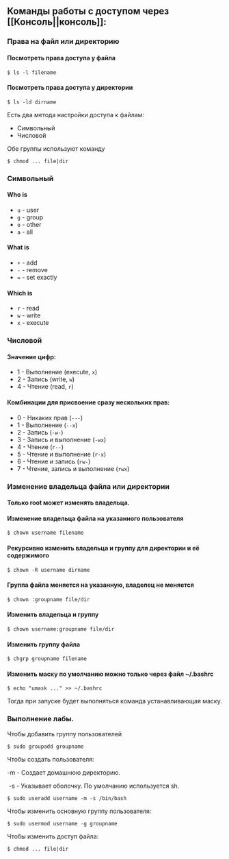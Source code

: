## Команды работы с доступом через [[Консоль||консоль]]:
### Права на файл или директорию 

#### Посмотреть права доступа у файла
``` shell
$ ls -l filename
```
#### Посмотреть права доступа у директории
``` shell
$ ls -ld dirname
```

Есть два метода настройки доступа к файлам:
- Символьный 
- Числовой 

Обе группы используют команду 
``` shell
$ chmod ... file|dir
```
### Символьный 
#### Who is 
- `u` - user 
- `g` - group
- `o` - other
- `a` - all 
#### What is 
- `+` - add
- `-` - remove
- `=` - set exactly
#### Which is 
- `r` - read 
- `w` - write
- `x` - execute
### Числовой
#### Значение цифр:
- 1 - Выполнение (execute, `x`)
- 2 - Запись (write, `w`)
- 4 - Чтение (read, `r`)
#### Комбинации для присвоение сразу нескольких прав:
- 0 - Никаких прав (`---`)
- 1 - Выполнение (`--x`)
- 2 - Запись (`-w-`)
- 3 - Запись и выполнение (`-wx`)
- 4 - Чтение (`r--`)
- 5 - Чтение и выполнение (`r-x`)
- 6 - Чтение и запись (`rw-`)
- 7 - Чтение, запись и выполнение (`rwx`)

### Изменение владельца файла или директории

#### Только root может изменять владельца.

#### Изменение владельца файла на указанного пользователя
``` shell
$ chown username filename 
```
#### Рекурсивно изменить владельца и группу для директории и её содержимого
``` shell
$ chown -R username dirname
```
#### Группа файла меняется на указанную, владелец не меняется
``` shell
$ chown :groupname file/dir
```
#### Изменить владельца и группу
``` shell 
$ chown username:groupname file/dir
```
#### Изменить группу файла
``` shell
$ chgrp groupname filename
```

#### Изменить маску по умолчанию можно только через файл ~/.bashrc 
``` shell
$ echo "umask ..." >> ~/.bashrc
```

Тогда при запуске будет выполняться команда устанавливающая маску. 

### Выполнение лабы.

Чтобы добавить группу пользователей 

``` shell 
$ sudo groupadd groupname
```

Чтобы создать пользователя:

-m - Создает домашнюю директорию.

 -s - Указывает оболочку. По умолчанию используется sh.

``` shell
$ sudo useradd username -m -s /bin/bash
```


Чтобы изменить основную группу пользователя:

``` cs 
$ sudo usermod username -g groupname
```

Чтобы изменить доступ файла:

``` shell
$ chmod ... file|dir
```

